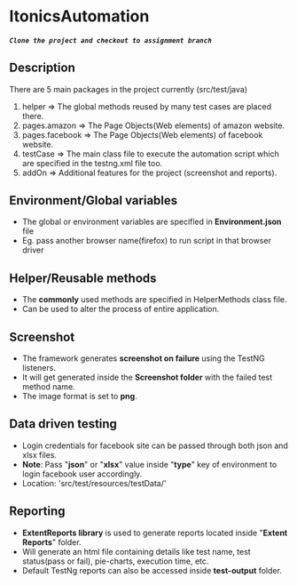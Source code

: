 # ItonicsAutomation

##### `` Clone the project and checkout to assignment branch ``

## Description
There are 5 main packages in the project currently (src/test/java)   
1. helper => The global methods reused by many test cases are placed there.  
2. pages.amazon => The Page Objects(Web elements) of amazon website.  
3. pages.facebook => The Page Objects(Web elements) of facebook website.  
4. testCase => The main class file to execute the automation script which are specified in the testng.xml file too.  
5. addOn => Additional features for the project (screenshot and reports).

## Environment/Global variables
- The global or environment variables are specified in **Environment.json** file
- Eg. pass another browser name(firefox) to run script in that browser driver

## Helper/Reusable methods
- The **commonly** used methods are specified in HelperMethods class file.
- Can be used to alter the process of entire application.

## Screenshot
- The framework generates **screenshot on failure** using the TestNG listeners. 
- It will get generated inside the **Screenshot folder** with the failed test method name.
- The image format is set to **png**.

## Data driven testing
- Login credentials for facebook site can be passed through both json and xlsx files.
- **Note**: Pass "**json**" or "**xlsx**" value inside "**type**" key of environment to login facebook user accordingly.
- Location: 'src/test/resources/testData/'

## Reporting
- **ExtentReports library** is used to generate reports located inside "**Extent Reports**" folder.
- Will generate an html file containing details like test name, test status(pass or fail), pie-charts, execution time, etc.
- Default TestNg reports can also be accessed inside **test-output** folder.


